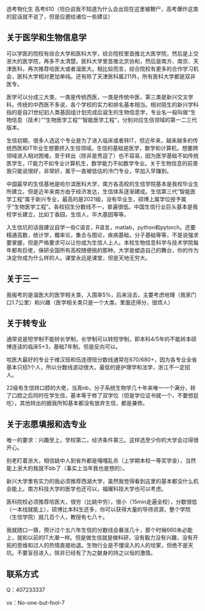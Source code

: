 选考物化生 高考610（坦白说我不知道为什么会出现在这里被鞭尸，高考爆炸这类的屁话就不说了，但是应邀给诸位一些建议）

## **关于医学和生物信息学**
可以学医的院校有综合大学和医科大学，综合院校里首推北大医学院，然后是上交浙大的医学院，再多不太清楚。医科大学里首推北京协和，然后是南方、南京、天津医科，再次推荐哈医大或者温医大。相比较而言，综合院校有更多的合作学习机会，医科大学相对更加单纯。还有除了天津医科属211外，所有医科大学都是双非医专。

医学可以分成三大类，一类是传统西医，一类是传统中医，第三类是新兴交叉学科。传统的中西医不多说，各个学校的实力和排名基本相当。相对陌生的新兴学科指的是自21世纪初人类基因组计划完成后诞生的生物信息学，专业名一般叫做“生物信息（技术）”“生物医学工程”“智能医学工程”，分别对应生信领域的第一二三代版本。

生信初期，很多人选这个专业是为了进入临床或者转IT，但近年来，越来越多的传统西医和IT毕业生想要挤入生信领域。生信的基础是医学，数学和计算机，想要跨领域进入相对困难，至于转出（除非是秀逗了）也不容易，因为医学基础不如传统医学生，IT能力不如专业计算机生，数学能力不如数学专业。关于生物信息的前景我只能说很好，非常好，属于一直被低估的冷门专业，早加入早赚到。

中国最早的生信基地是哈尔滨医科大学，南方各高校的生信学院基本是我校毕业生所建立。但是近年来南方由于经济发达，生信体系逐渐建成。生信第三代“智能医学工程”属于新兴专业，最高的是2021级，没有毕业生，硕博上属学位授予属于“生物医学工程”。各校招生分数线不一，普遍很低。中国生信行业巨头基本是我校学长建立，比如丁香园，生信人，华大基因等等。

入生信坑的话我建议自学一些C语言，R语言，matlab，python和pytorch。还要精通高数，统计学，概率论，集合与图论，疾病基础，分子基础等等，不是说强求要掌握，但是严格要求可以让你成为生信人上人。本校生物信息科学与技术学院每年都有巨佬，保研全国所有高校随便挑的那种。大学是塑造自己的舞台，你的作为决定你成为什么样的人。课堂永远是课堂，但是天地无穷大。
## **关于三一**
我报考的是温医大的医学相关类，入围率5%，后来没去，主要考虑地理（我家门口1.7公里）和兴趣（医学相关类只是一个大类，里面还得分，很烦人）

## **关于转专业**
通常说是短学制不能转长学制，长学制可以转短学制，即本科4/5年的不能转本硕博连读的临床5+3，基础7年制，但是反向可以。

哈医大最好的专业于维汉班和伍连德班分数线通常在670/680+，因为各专业全省基本只招1个人，所以分数线波动很大。最低的是护理学和法学，浙江不一定招人。

22级有生信转口腔的大佬，当真nb，分子系统生物学几十年来唯一一个满分，转了口腔之后同时在学生信，基本等于修了双学位（但是学位证书就一个，不要想屁吃），其他转出的据我所知基本都没有放弃生信，都是兼修。

## **关于志愿填报和选专业**
唯一的要求：兴趣至上，学校第二，经济条件第三。这样选至少你的大学会过得很开心。

别老盯着浙大，相信姚中人到省外都是嘎嘎乱杀（上学期本校一等奖学金），当然能上浙大的我就不bb了（事实上当年我也是想的）。

新兴大学里有实力的我必须推荐西湖大学，虽然我觉得看到这里的基本都没什么机会能上。南方科技大学的医学也还可以，福耀科技大学也可以考虑。

医科院校必须推荐哈医大，很穷（比姚中穷），很小（15min走遍全校），分数很低（一本线就能上），硕博比本科生还多，你可以获得大量的导师资源，整个学院（生信学院）就几百个人，教授有七八十。

我就随口一猜，预计过个五六年生信的分数线会暴涨几十，那个时候660未必能上，就和以前的IT大潮一样。但是做生信就是做科研，没有毅力没有兴趣，没有开拓的思维和过人的热情直接劝退。生物行业是不懂误入的人的坟冢，但绝不是天坑。不要盲目进入，除非已经有了为之献身的持之以恒的激情。

## **联系方式**
Q：407233337

vx：No-one-but-fool-7